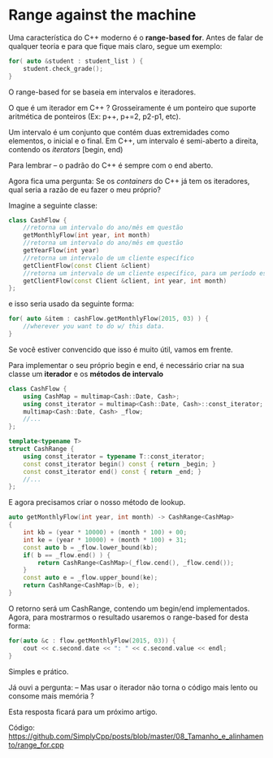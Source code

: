 # Range against the machine

Uma característica do C++ moderno é o **range-based for**. Antes de falar de qualquer teoria e para que fique mais claro, segue um exemplo:

```cpp
for( auto &student : student_list ) {
	student.check_grade();
}
```

O range-based for se baseia em intervalos e iteradores.

O que é um iterador em C++ ? Grosseiramente é um ponteiro que suporte aritmética de ponteiros (Ex: p++, p+=2, p2-p1, etc).

Um intervalo é um conjunto que contém duas extremidades como  elementos, o inicial e o final. Em C++, um intervalo é semi-aberto a  direita, contendo os *iterators* [begin, end)

Para lembrar – o padrão do C++ é sempre com o end aberto.

Agora fica uma pergunta: Se os *containers* do C++ já tem os iteradores, qual seria a razão de eu fazer o meu próprio?

Imagine a seguinte classe:

```cpp
class CashFlow {
	//retorna um intervalo do ano/mês em questão
	getMonthlyFlow(int year, int month)
	//retorna um intervalo do ano/mês em questão
	getYearFlow(int year)
	//retorna um intervalo de um cliente específico
	getClientFlow(const Client &client)
	//retorna um intervalo de um cliente específico, para um período específico
	getClientFlow(const Client &client, int year, int month)
};
```

e isso seria usado da seguinte forma:

```cpp
for( auto &item : cashFlow.getMonthlyFlow(2015, 03) ) {
	//wherever you want to do w/ this data.
}
```

Se você estiver convencido que isso é muito útil, vamos em frente.

Para implementar o seu próprio begin e end, é necessário criar na sua classe um **iterador** e os **métodos de intervalo**

```cpp
class CashFlow {
	using CashMap = multimap<Cash::Date, Cash>;
	using const_iterator = multimap<Cash::Date, Cash>::const_iterator;
	multimap<Cash::Date, Cash> _flow;
	//...
};

template<typename T>
struct CashRange {
	using const_iterator = typename T::const_iterator;        
	const const_iterator begin() const { return _begin; }
	const const_iterator end() const { return _end; }
	//...
};
```

E agora precisamos criar o nosso método de lookup.

```cpp
auto getMonthlyFlow(int year, int month) -> CashRange<CashMap>
{
	int kb = (year * 10000) + (month * 100) + 00;      
	int ke = (year * 10000) + (month * 100) + 31;
	const auto b = _flow.lower_bound(kb);
	if( b == _flow.end() ) {
		return CashRange<CashMap>(_flow.cend(), _flow.cend());
	}
	const auto e = _flow.upper_bound(ke);
	return CashRange<CashMap>(b, e);
}
```

O retorno será um CashRange, contendo um begin/end implementados.
 Agora, para mostrarmos o resultado usaremos o range-based for desta forma:

```cpp
for(auto &c : flow.getMonthlyFlow(2015, 03)) {
	cout << c.second.date << ": " << c.second.value << endl;
}
```

Simples e prático.

Já ouvi a pergunta:
 – Mas usar o iterador não torna o código mais lento ou consome mais memória ?

Esta resposta ficará para um próximo artigo.

Código: https://github.com/SimplyCpp/posts/blob/master/08_Tamanho_e_alinhamento/range_for.cpp
